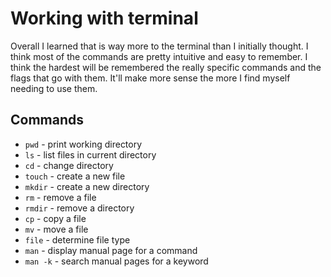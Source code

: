 # Working with terminal

Overall I learned that is way more to the terminal than I initially thought. I think
most of the commands are pretty intuitive and easy to remember. I think the hardest
will be remembered the really specific commands and the flags that go with them.
It'll make more sense the more I find myself needing to use them.

## Commands

* `pwd` - print working directory
* `ls` - list files in current directory
* `cd` - change directory
* `touch` - create a new file
* `mkdir` - create a new directory
* `rm` - remove a file
* `rmdir` - remove a directory
* `cp` - copy a file
* `mv` - move a file
* `file` - determine file type
* `man` - display manual page for a command
* `man -k` - search manual pages for a keyword

